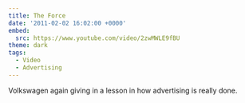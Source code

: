 ```yaml
---
title: The Force
date: '2011-02-02 16:02:00 +0000'
embed:
  src: https://www.youtube.com/video/2zwMWLE9fBU
theme: dark
tags:
  - Video
  - Advertising
---
```

Volkswagen again giving in a lesson in how advertising is really done.
